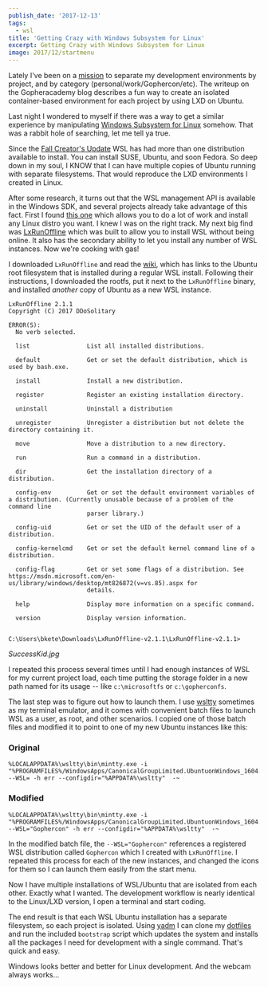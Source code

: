 ```yaml
---
publish_date: '2017-12-13'
tags:
  - wsl
title: 'Getting Crazy with Windows Subsystem for Linux'
excerpt: Getting Crazy with Windows Subsystem for Linux
image: 2017/12/startmenu
---
```


Lately I've been on a [mission](https://blog.gopheracademy.com/advent-2017/repeatable-isolated-dev-environments/) to separate my development environments by project, and by category (personal/work/Gophercon/etc). The writeup on the Gopheracademy blog describes a fun way to create an isolated container-based environment for each project by using LXD on Ubuntu.

Last night I wondered to myself if there was a way to get a similar experience by manipulating [Windows Subsystem for Linux](https://docs.microsoft.com/en-us/windows/wsl/faq) somehow. That was a rabbit hole of searching, let me tell ya true.

Since the [Fall Creator's Update](http://www.zdnet.com/article/windows-subsystem-for-linux-graduates-in-windows-10-fall-creators-update/) WSL has had more than one distribution available to install. You can install SUSE, Ubuntu, and soon Fedora. So deep down in my soul, I KNOW that I can have multiple copies of Ubuntu running with separate filesystems. That would reproduce the LXD environments I created in Linux.

After some research, it turns out that the WSL management API is available in the Windows SDK, and several projects already take advantage of this fact. First I found [this one](https://github.com/yuk7/WSL-DistroLauncher) which allows you to do a lot of work and install any Linux distro you want. I knew I was on the right track. My next big find was [LxRunOffline](https://github.com/DDoSolitary/LxRunOffline) which was built to allow you to install WSL without being online. It also has the secondary ability to let you install any number of WSL instances. Now we're cooking with gas!

I downloaded `LxRunOffline` and read the [wiki](https://github.com/DDoSolitary/LxRunOffline/wiki/Ubuntu), which has links to the Ubuntu root filesystem that is installed during a regular WSL install. Following their instructions, I downloaded the rootfs, put it next to the `LxRunOffline` binary, and installed _another_ copy of Ubuntu as a new WSL instance.

```
LxRunOffline 2.1.1
Copyright (C) 2017 DDoSolitary

ERROR(S):
  No verb selected.

  list                List all installed distributions.

  default             Get or set the default distribution, which is used by bash.exe.

  install             Install a new distribution.

  register            Register an existing installation directory.

  uninstall           Uninstall a distribution

  unregister          Unregister a distribution but not delete the directory containing it.

  move                Move a distribution to a new directory.

  run                 Run a command in a distribution.

  dir                 Get the installation directory of a distribution.

  config-env          Get or set the default environment variables of a distribution. (Currently unusable because of a problem of the command line
                      parser library.)

  config-uid          Get or set the UID of the default user of a distribution.

  config-kernelcmd    Get or set the default kernel command line of a distribution.

  config-flag         Get or set some flags of a distribution. See https://msdn.microsoft.com/en-us/library/windows/desktop/mt826872(v=vs.85).aspx for
                      details.

  help                Display more information on a specific command.

  version             Display version information.


C:\Users\bkete\Downloads\LxRunOffline-v2.1.1\LxRunOffline-v2.1.1>
```

_SuccessKid.jpg_

I repeated this process several times until I had enough instances of WSL for my current project load, each time putting the storage folder in a new path named for its usage -- like `c:\microsoftfs` or `c:\gopherconfs`.

The last step was to figure out how to launch them. I use [wsltty](https://github.com/mintty/wsltty) sometimes as my terminal emulator, and it comes with convenient batch files to launch WSL as a user, as root, and other scenarios. I copied one of those batch files and modified it to point to one of my new Ubuntu instances like this:

### Original

```
%LOCALAPPDATA%\wsltty\bin\mintty.exe -i "%PROGRAMFILES%/WindowsApps/CanonicalGroupLimited.UbuntuonWindows_1604.2017.922.0_x64__79rhkp1fndgsc/images/icon.ico" --WSL= -h err --configdir="%APPDATA%\wsltty"  -~
```

### Modified

```
%LOCALAPPDATA%\wsltty\bin\mintty.exe -i "%PROGRAMFILES%/WindowsApps/CanonicalGroupLimited.UbuntuonWindows_1604.2017.922.0_x64__79rhkp1fndgsc/images/icon.ico" --WSL="Gophercon" -h err --configdir="%APPDATA%\wsltty"  -~
```

In the modified batch file, the `--WSL="Gophercon"` references a registered WSL distribution called `Gophercon` which I created with `LxRunOffline`. I repeated this process for each of the new instances, and changed the icons for them so I can launch them easily from the start menu.

Now I have multiple installations of WSL/Ubuntu that are isolated from each other. Exactly what I wanted. The development workflow is nearly identical to the Linux/LXD version, I open a terminal and start coding.

The end result is that each WSL Ubuntu installation has a separate filesystem, so each project is isolated. Using [yadm](https://thelocehiliosan.github.io/yadm/) I can clone my [dotfiles](https://github.com/bketelsen/dotfiles) and run the included `bootstrap` script which updates the system and installs all the packages I need for development with a single command. That's quick and easy.

Windows looks better and better for Linux development. And the webcam always works...
